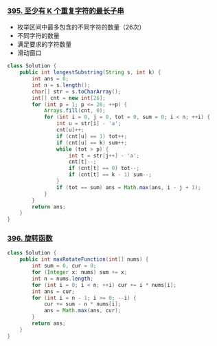 ### [395. 至少有 K 个重复字符的最长子串](https://leetcode-cn.com/problems/longest-substring-with-at-least-k-repeating-characters/)

* 枚举区间中最多包含的不同字符的数量（26次）
* 不同字符的数量
* 满足要求的字符数量
* 滑动窗口

```java
class Solution {
    public int longestSubstring(String s, int k) {
        int ans = 0;
        int n = s.length();
        char[] str = s.toCharArray();
        int[] cnt = new int[26];
        for (int p = 1; p <= 26; ++p) {
            Arrays.fill(cnt, 0);
            for (int i = 0, j = 0, tot = 0, sum = 0; i < n; ++i) {
                int u = str[i] - 'a';
                cnt[u]++;
                if (cnt[u] == 1) tot++;
                if (cnt[u] == k) sum++;
                while (tot > p) {
                    int t = str[j++] - 'a';
                    cnt[t]--;
                    if (cnt[t] == 0) tot--;
                    if (cnt[t] == k - 1) sum--;
                }
                if (tot == sum) ans = Math.max(ans, i - j + 1);
            }
        }
        return ans;
    }
}
```

### [396. 旋转函数](https://leetcode-cn.com/problems/rotate-function/)

```java
class Solution {
    public int maxRotateFunction(int[] nums) {
        int sum = 0, cur = 0;
        for (Integer x: nums) sum += x;
        int n = nums.length;
        for (int i = 0; i < n; ++i) cur += i * nums[i];
        int ans = cur;
        for (int i = n - 1; i >= 0; --i) {
            cur += sum - n * nums[i];
            ans = Math.max(ans, cur);
        }
        return ans;
    }
}
```

